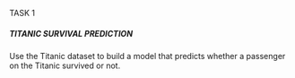 <h7>TASK 1</h5>
<h5>TITANIC SURVIVAL PREDICTION</h5>
<p>Use the Titanic dataset to build a model that predicts whether a passenger on the Titanic survived or not.</p>
